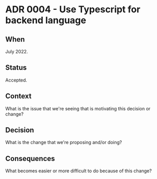 # ADR 0004 - Use Typescript for backend language

## When

July 2022.

## Status

Accepted.

## Context

What is the issue that we're seeing that is motivating this decision or change?

## Decision

What is the change that we're proposing and/or doing?

## Consequences

What becomes easier or more difficult to do because of this change?
